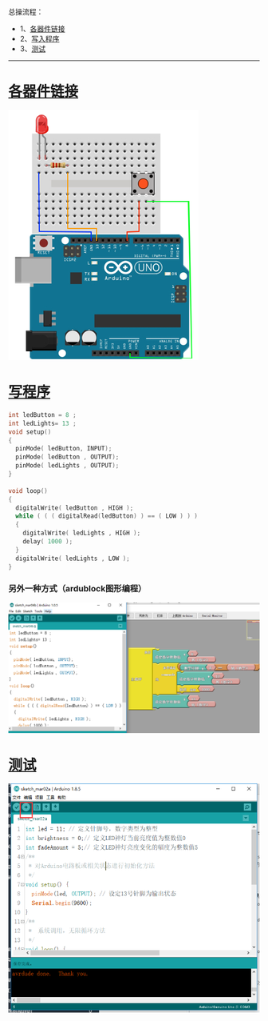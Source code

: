 总操流程：
- 1、[各器件链接](#arduino-01)
- 2、[写入程序](#arduino-02)
- 3、[测试](#arduino-03)

----------
# <a name="arduino-01" href="#" >各器件链接</a>

![](image/4-1.png)

# <a name="arduino-02" href="#" >写程序</a>

```c
int ledButton = 8 ;
int ledLights= 13 ;
void setup()
{
  pinMode( ledButton, INPUT);
  pinMode( ledButton , OUTPUT);
  pinMode( ledLights , OUTPUT);
}

void loop()
{
  digitalWrite( ledButton , HIGH );
  while ( ( ( digitalRead(ledButton) ) == ( LOW ) ) )
  {
    digitalWrite( ledLights , HIGH );
    delay( 1000 );
  }
  digitalWrite( ledLights , LOW );
}
```

### 另外一种方式（ardublock图形编程）

![](image/4-2.png)

# <a name="arduino-03" href="#" >测试</a>

![](image/4-3.png)